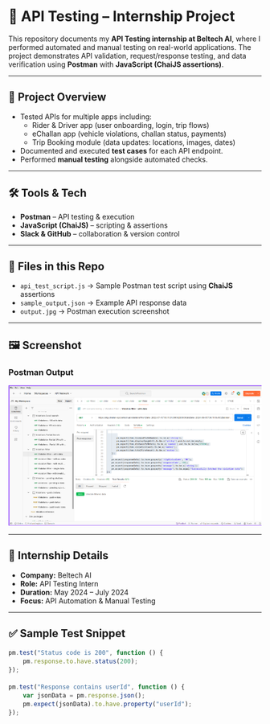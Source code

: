 # 🚀 API Testing – Internship Project  

This repository documents my **API Testing internship at Beltech AI**, where I performed automated and manual testing on real-world applications. The project demonstrates API validation, request/response testing, and data verification using **Postman** with **JavaScript (ChaiJS assertions)**.  

---

## 📌 Project Overview  

- Tested APIs for multiple apps including:  
  - Rider & Driver app (user onboarding, login, trip flows)  
  - eChallan app (vehicle violations, challan status, payments)  
  - Trip Booking module (data updates: locations, images, dates)  
- Documented and executed **test cases** for each API endpoint.  
- Performed **manual testing** alongside automated checks.  

---

## 🛠️ Tools & Tech  

- **Postman** – API testing & execution  
- **JavaScript (ChaiJS)** – scripting & assertions  
- **Slack & GitHub** – collaboration & version control  

---

## 📂 Files in this Repo  

- `api_test_script.js` → Sample Postman test script using **ChaiJS** assertions  
- `sample_output.json` → Example API response data  
- `output.jpg` → Postman execution screenshot  

---

## 🖼️ Screenshot  

### Postman Output  
![Postman Execution](output.jpg)  

---

## 📌 Internship Details  

- **Company:** Beltech AI  
- **Role:** API Testing Intern  
- **Duration:** May 2024 – July 2024  
- **Focus:** API Automation & Manual Testing  

---

## ✅ Sample Test Snippet  

```javascript
pm.test("Status code is 200", function () {
    pm.response.to.have.status(200);
});

pm.test("Response contains userId", function () {
    var jsonData = pm.response.json();
    pm.expect(jsonData).to.have.property("userId");
}); 
